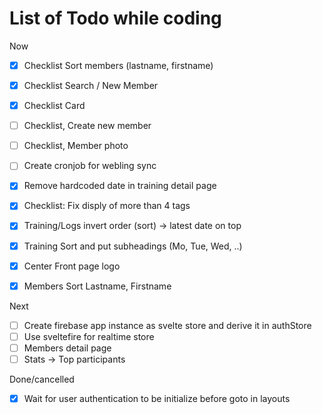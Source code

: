 # List of Todo while coding

Now

- [x] Checklist Sort members (lastname, firstname)
- [x] Checklist Search / New Member
- [x] Checklist Card
- [ ] Checklist, Create new member
- [ ] Checklist, Member photo
- [ ] Create cronjob for webling sync
- [x] Remove hardcoded date in training detail page
- [x] Checklist: Fix disply of more than 4 tags

- [x] Training/Logs invert order (sort) -> latest date on top
- [x] Training Sort and put subheadings (Mo, Tue, Wed, ..)
- [x] Center Front page logo
- [x] Members Sort Lastname, Firstname

Next

- [ ] Create firebase app instance as svelte store and derive it in authStore
- [ ] Use sveltefire for realtime store
- [ ] Members detail page
- [ ] Stats -> Top participants

Done/cancelled

- [x] Wait for user authentication to be initialize before goto in layouts

